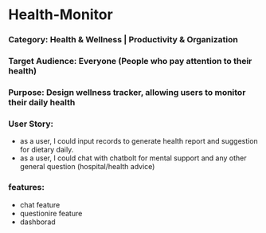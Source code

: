 # Health-Monitor

### Category: Health & Wellness | Productivity & Organization
### Target Audience: Everyone (People who pay attention to their health)
### Purpose: Design wellness tracker, allowing users to monitor their daily health
### User Story: 
- as a user, I could input records to generate health report and suggestion for dietary daily.
- as a user, I could chat with chatbolt for mental support and any other general question (hospital/health advice)
### features: 
- chat feature
- questionire feature
- dashborad
